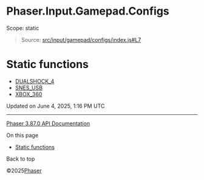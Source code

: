 # Phaser.Input.Gamepad.Configs

Scope:
static

> Source: [src/input/gamepad/configs/index.js#L7](https://github.com/phaserjs/phaser/blob/v3.87.0/src/input/gamepad/configs/index.js#L7)

# Static functions

* [DUALSHOCK\_4](input-gamepad-configs-dualshock_4.md)
* [SNES\_USB](input-gamepad-configs-snes_usb.md)
* [XBOX\_360](input-gamepad-configs-xbox_360.md)

Updated on June 4, 2025, 1:16 PM UTC

---

[Phaser 3.87.0 API Documentation](../../index.md)

On this page

* [Static functions](#static-functions)

Back to top

©2025[Phaser](https://docs.phaser.io)